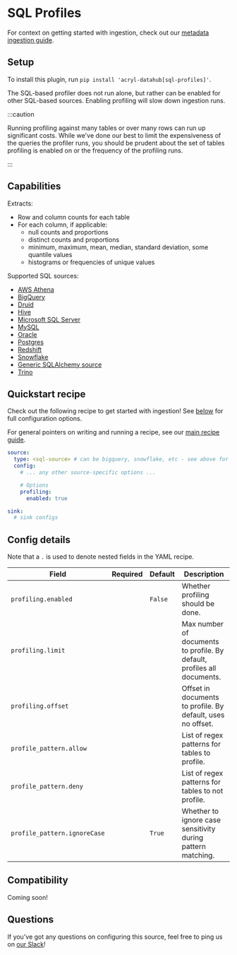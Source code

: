 # SQL Profiles

For context on getting started with ingestion, check out our [metadata ingestion guide](../README.md).

## Setup

To install this plugin, run `pip install 'acryl-datahub[sql-profiles]'`.

The SQL-based profiler does not run alone, but rather can be enabled for other SQL-based sources.
Enabling profiling will slow down ingestion runs.

:::caution

Running profiling against many tables or over many rows can run up significant costs.
While we've done our best to limit the expensiveness of the queries the profiler runs, you
should be prudent about the set of tables profiling is enabled on or the frequency
of the profiling runs.

:::

## Capabilities

Extracts:

- Row and column counts for each table
- For each column, if applicable:
  - null counts and proportions
  - distinct counts and proportions
  - minimum, maximum, mean, median, standard deviation, some quantile values
  - histograms or frequencies of unique values

Supported SQL sources:

- [AWS Athena](./athena.md)
- [BigQuery](./bigquery.md)
- [Druid](./druid.md)
- [Hive](./hive.md)
- [Microsoft SQL Server](./mssql.md)
- [MySQL](./mysql.md)
- [Oracle](./oracle.md)
- [Postgres](./postgres.md)
- [Redshift](./redshift.md)
- [Snowflake](./snowflake.md)
- [Generic SQLAlchemy source](./sqlalchemy.md)
- [Trino](./trino.md)

## Quickstart recipe

Check out the following recipe to get started with ingestion! See [below](#config-details) for full configuration options.

For general pointers on writing and running a recipe, see our [main recipe guide](../README.md#recipes).

```yml
source:
  type: <sql-source> # can be bigquery, snowflake, etc - see above for the list
  config:
    # ... any other source-specific options ...

    # Options
    profiling:
      enabled: true

sink:
  # sink configs
```

## Config details

Note that a `.` is used to denote nested fields in the YAML recipe.

| Field                        | Required | Default | Description                                                             |
| ---------------------------- | -------- | ------- | ----------------------------------------------------------------------- |
| `profiling.enabled`          |          | `False` | Whether profiling should be done.                                       |
| `profiling.limit`            |          |         | Max number of documents to profile. By default, profiles all documents. |
| `profiling.offset`           |          |         | Offset in documents to profile. By default, uses no offset.             |
| `profile_pattern.allow`      |          |         | List of regex patterns for tables to profile.                           |
| `profile_pattern.deny`       |          |         | List of regex patterns for tables to not profile.                       |
| `profile_pattern.ignoreCase` |          | `True`  | Whether to ignore case sensitivity during pattern matching.             |

## Compatibility

Coming soon!

## Questions

If you've got any questions on configuring this source, feel free to ping us on [our Slack](https://slack.datahubproject.io/)!
